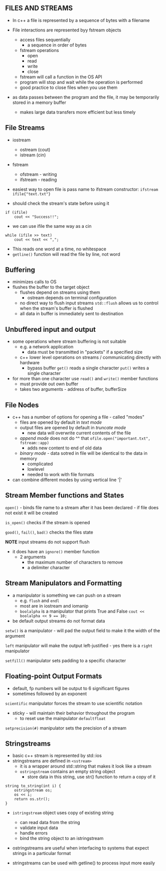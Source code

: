## FILES AND STREAMS
    
- In c++ a file is represented by a sequence of bytes with a filename

- File interactions are represented byy fstream objects
    - access files sequentially
        - a sequence in order of bytes
    - fstream operations
        - open
        - read
        - write
        - close
    - fstream will call a function in the OS API
    - program will stop and wait while the operation is performed
    - good practice to close files when you use them

- as data passes between the program and the file, it may be temporarily stored in a memory buffer
    - makes large data transfers more efficient but less timely


## File Streams

- iostream
    - ostream (cout)
    - istream (cin)

- fstream
    - ofstream - writing
    - ifstream - reading

- easiest way to open file is pass name to ifstream constructor: 
`ifstream ifile{"text.txt"}`
- should check the stream's state before using it
```
if (ifile)
    cout << "Success!!";
```

- we can use ifile the same way as a cin
```
while (ifile >> text)
    cout << text << ",";
```
- This reads one word at a time, no whitespace
- `getline()` function will read the file by line, not word


## Buffering
- minimizes calls to OS
- flushes the buffer to the target object
    - flushes depend on streams using them
        - ostream depends on terminal configuration
    - no direct way to flush input streams
`std::flush` allows us to control when the stream's buffer is flushed
    - all data in buffer is immediately sent to destination

## Unbuffered input and output
- some operations where stream buffering is not suitable
    - e.g. a network application
        - data must be transmitted in "packets" if a specified size
    - c++ lower level operations on streams / communicating directly with hardware
        - bypass buffer
`get()` reads a single character
`put()` writes a single character
- for more than one character use `read()` and `write()` member functions
    - must provide out own buffer
    - takes two arguments - address of buffer, bufferSize

## File Nodes
- c++ has a number of options for opening a file - called "modes"
    - files are opened by default in *text mode*
    - output files are opened by default in *truncate mode*
        - new data will overwrite current contents of the file
    - *append mode* does not do ^^ that `ofile.open("important.txt", fstream::app)`
        - adds new content to end of old data
    - *binary mode* - data sotred in file will be identical to the data in memory
        - complicated
        - lowlevel
        - needed to work with file formats
- can combine different modes by using vertical line '|'

## Stream Member functions and States
`open()` - binds file name to a stream after it has been declared
    - if file does not exist it will be created

`is_open()` checks if the stream is opened

`good()`, `fail()`, `bad()` checks the files state

**NOTE** input streams do not support flush
- it does have an `ignore()` member function
    - 2 arguments
        - the maximum number of characters to remove
        - a delimiter character

## Stream Manipulators and Formatting
- a manipulator is something we can push on a stream
    - e.g. `flush` and `endl`
    - most are in iostream and iomanip
    - `boolalpha` is a manipulator that prints True and False 
        `cout << boolalpha << 9 == 10;`
- be default output streams do not format data

`setw()` is a manipulator 
    - will pad the output field to make it the width of the argument

`left` manipulator will make the output left-justified
    - yes there is a `right` manipulator

`setfill()` manipulator sets padding to a specific character

## Floating-point Output Formats
- default, fp numbers will be output to 6 significant figures
- sometimes followed by an exponent

`scientific` manipulator forces the stream to use scientific notation
- sticky - will maintain their behavior throughout the program
    - to reset use the mainpulator `defaultfloat`

`setprecision(#)` manipulator sets the precision of a stream

## Stringstreams
- basic c++ stream is represented by std::ios
- stringstreams are defined in `<sstream>`
    - it is a wrapper around std::string that makes it look like a stream
    - `ostringstream` contains an empty string object
        - store data in this string, use str() function to return a copy of it
```
string to_string(int i) {
    ostringstream os;
    os << i;
    return os.str();
}
```

- `istringstream` object uses copy of existing string
    - can read data from the string
    - validate input data
    - handle errors
    - bind the string object to an istringstream

- ostringstreams are useful when interfacing to systems that expect strings in a particular format
- stringstreams can be used with getline() to process input more easily